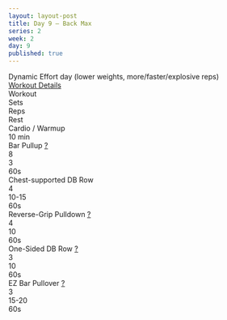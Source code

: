 ```yaml
---
layout: layout-post
title: Day 9 — Back Max
series: 2
week: 2
day: 9
published: true
---
```


<div class="ex_list">

  <div class="note _padding-bottom">
    Dynamic Effort day (lower weights, more/faster/explosive reps)
  </div>

  <div class="note _padding-bottom"><a target="_blank" href="http://www.muscleandfitness.com/workouts/workout-routines/6-week-workout-serious-strength?day=2">Workout Details</a></div> 

  <div class="ex-3 desc">
    <div class="name">
      Workout 
    </div>
    <div class="set">Sets</div>
    <div class="rep">Reps</div>
    <div class="rep">Rest</div>
  </div>

  <div class="ex-3">
    <div class="name">
      Cardio / Warmup 
    </div>
    <div class="set">10 min</div>
    <div class="rep"></div>
  </div>

  <div class="ex-3">
    <div class="name">
      Bar Pullup
      <a href="http://www.muscleandfitness.com/workouts/back-exercises/videos/general-pullup" target="_blank">?</a>
    </div>
    <div class="set">8</div>
    <div class="rep">3</div>
    <div class="rest">60s</div>
  </div>

  <div class="ex-3">
    <div class="name">
      Chest-supported DB Row
    </div>
    <div class="set">4</div>
    <div class="rep">10-15</div>
    <div class="rest">60s</div>
  </div>

  <div class="ex-3">
    <div class="name">
      Reverse-Grip Pulldown
      <a href="http://www.muscleandfitness.com/workouts/back-exercises/videos/reverse-grip-pulldown" target="_blank">?</a>
    </div>
    <div class="set">4</div>
    <div class="rep">10</div>
    <div class="rest">60s</div>
  </div>

  <div class="ex-3">
    <div class="name">
      One-Sided DB Row
      <a href="http://www.muscleandfitness.com/workouts/back-exercises/videos/single-arm-neutral-grip-dumbbell-row" target="_blank">?</a>
    </div>
    <div class="set">3</div>
    <div class="rep">10</div>
    <div class="rest">60s</div>
  </div>

  <div class="ex-3">
    <div class="name">
      EZ Bar Pullover
      <a href="http://www.muscleandfitness.com/workouts/chest-exercises/videos/ez-bar-pullover" target="_blank">?</a>
    </div>
    <div class="set">3</div>
    <div class="rep">15-20</div>
    <div class="rest">60s</div>
  </div>



</div>



